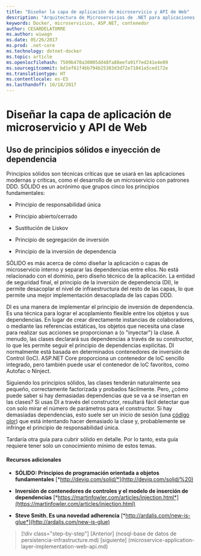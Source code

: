 ```yaml
---
title: "Diseñar la capa de aplicación de microservicio y API de Web"
description: "Arquitectura de Microservicios de .NET para aplicaciones .NET en contenedores | Diseñar la capa de aplicación de microservicio y API de Web"
keywords: Docker, microservicios, ASP.NET, contenedor
author: CESARDELATORRE
ms.author: wiwagn
ms.date: 05/26/2017
ms.prod: .net-core
ms.technology: dotnet-docker
ms.topic: article
ms.openlocfilehash: 7509b470a30005dd48fa88eefa91f7ed241e4e09
ms.sourcegitcommit: bd1ef61f4bb794b25383d3d72e71041a5ced172e
ms.translationtype: HT
ms.contentlocale: es-ES
ms.lasthandoff: 10/18/2017
---
```

# <a name="designing-the-microservice-application-layer-and-web-api"></a>Diseñar la capa de aplicación de microservicio y API de Web

## <a name="using-solid-principles-and-dependency-injection"></a>Uso de principios sólidos e inyección de dependencia

Principios sólidos son técnicas críticas que se usará en las aplicaciones modernas y críticas, como el desarrollo de un microservicio con patrones DDD. SÓLIDO es un acrónimo que grupos cinco los principios fundamentales:

-   Principio de responsabilidad única

-   Principio abierto/cerrado

-   Sustitución de Liskov

-   Principio de segregación de inversión

-   Principio de la inversión de dependencia

SÓLIDO es más acerca de cómo diseñar la aplicación o capas de microservicio interno y separar las dependencias entre ellos. No está relacionado con el dominio, pero diseño técnico de la aplicación. La entidad de seguridad final, el principio de la inversión de dependencia (DI), le permite desacoplar el nivel de infraestructura del resto de las capas, lo que permite una mejor implementación desacoplada de las capas DDD.

DI es una manera de implementar el principio de inversión de dependencia. Es una técnica para lograr el acoplamiento flexible entre los objetos y sus dependencias. En lugar de crear directamente instancias de colaboradores, o mediante las referencias estáticas, los objetos que necesita una clase para realizar sus acciones se proporcionan a (o "inyectar") la clase. A menudo, las clases declarará sus dependencias a través de su constructor, lo que les permite seguir el principio de dependencias explícitas. DI normalmente está basada en determinados contenedores de inversión de Control (IoC). ASP.NET Core proporciona un contenedor de IoC sencillo integrado, pero también puede usar el contenedor de IoC favoritos, como Autofac o Ninject.

Siguiendo los principios sólidos, las clases tenderán naturalmente sea pequeño, correctamente factorizada y probados fácilmente. Pero, ¿cómo puede saber si hay demasiadas dependencias que se va a se insertan en las clases? Si usas DI a través del constructor, resultará fácil detectar que con solo mirar el número de parámetros para el constructor. Si hay demasiadas dependencias, esto suele ser un inicio de sesión (una [código olor](http://deviq.com/code-smells/)) que está intentando hacer demasiado la clase y, probablemente se infringe el principio de responsabilidad única.

Tardaría otra guía para cubrir sólido en detalle. Por lo tanto, esta guía requiere tener solo un conocimiento mínimo de estos temas.

#### <a name="additional-resources"></a>Recursos adicionales

-   **SÓLIDO: Principios de programación orientada a objetos fundamentales**
    [*http://deviq.com/solid/*](http://deviq.com/solid/%20)

-   **Inversión de contenedores de controles y el modelo de inserción de dependencias**
    [*https://martinfowler.com/articles/injection.html*](https://martinfowler.com/articles/injection.html)

-   **Steve Smith. Es una novedad adherencia**
    [*http://ardalis.com/new-is-glue*](http://ardalis.com/new-is-glue)


>[!div class="step-by-step"]
[Anterior] (nosql-base de datos de persistencia-infrastructure.md) [siguiente] (microservice-application-layer-implementation-web-api.md)
